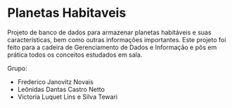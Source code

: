 # Planetas Habitaveis
Projeto de banco de dados para armazenar planetas habitáveis e suas características, bem como outras informações importantes. Este projeto foi feito para a cadeira de Gerenciamento de Dados e Informação e pôs em prática todos os conceitos estudados em sala.

Grupo:
- Frederico Janovitz Novais
- Leônidas Dantas Castro Netto
- Victoria Luquet Lins e Silva Tewari
